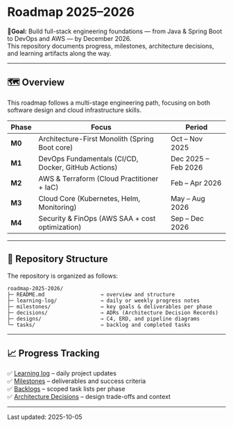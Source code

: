 # Roadmap 2025–2026

🎯**Goal:** Build full-stack engineering foundations — from Java & Spring Boot to DevOps and AWS — by December 2026.  
This repository documents progress, milestones, architecture decisions, and learning artifacts along the way.

---

## 🗺️ Overview
This roadmap follows a multi-stage engineering path, focusing on both software design and cloud infrastructure skills.

| Phase | Focus | Period |
|-------|--------|--------|
| **M0** | Architecture-First Monolith (Spring Boot core) | Oct – Nov 2025 |
| **M1** | DevOps Fundamentals (CI/CD, Docker, GitHub Actions) | Dec 2025 – Feb 2026 |
| **M2** | AWS & Terraform (Cloud Practitioner + IaC) | Feb – Apr 2026 |
| **M3** | Cloud Core (Kubernetes, Helm, Monitoring) | May – Aug 2026 |
| **M4** | Security & FinOps (AWS SAA + cost optimization) | Sep – Dec 2026 |

---

## 🧩 Repository Structure
The repository is organized as follows:

```text
roadmap-2025-2026/
├─ README.md                  → overview and structure
├─ learning-log/              → daily or weekly progress notes
├─ milestones/                → key goals & deliverables per phase
├─ decisions/                 → ADRs (Architecture Decision Records)
├─ designs/                   → C4, ERD, and pipeline diagrams
└─ tasks/                     → backlog and completed tasks
```
---

## 📈 Progress Tracking
✅ [Learning log](learning-log/) – daily project updates  
✅ [Milestones](milestones/) – deliverables and success criteria  
✅ [Backlogs](tasks/) – scoped task lists per phase  
✅ [Architecture Decisions](decisions/) – design trade-offs and context  

---
Last updated: 2025-10-05
